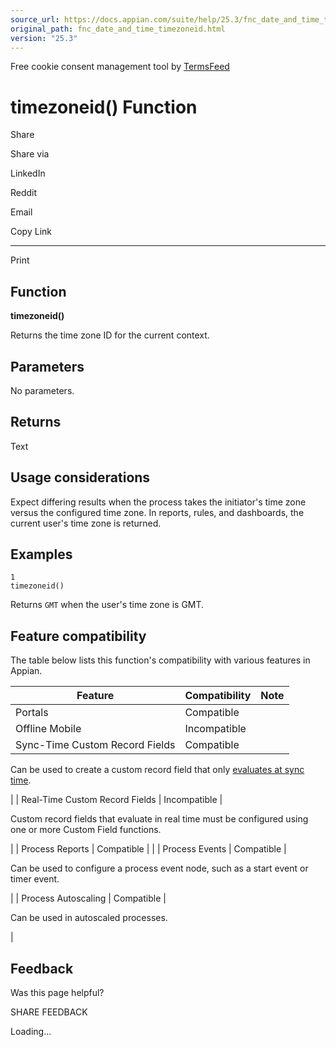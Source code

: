 ```yaml
---
source_url: https://docs.appian.com/suite/help/25.3/fnc_date_and_time_timezoneid.html
original_path: fnc_date_and_time_timezoneid.html
version: "25.3"
---
```


Free cookie consent management tool by [TermsFeed](https://www.termsfeed.com/)

# timezoneid() Function

Share

Share via

LinkedIn

Reddit

Email

Copy Link

* * *

Print

## Function

**timezoneid()**

Returns the time zone ID for the current context.

## Parameters

No parameters.

## Returns

Text

## Usage considerations

Expect differing results when the process takes the initiator's time zone versus the configured time zone. In reports, rules, and dashboards, the current user's time zone is returned.

## Examples

```
1
timezoneid()
```

Returns `GMT` when the user's time zone is GMT.

## Feature compatibility

The table below lists this function's compatibility with various features in Appian.

| Feature | Compatibility | Note |
| --- | --- | --- |
| Portals | Compatible |  |
| Offline Mobile | Incompatible |  |
| Sync-Time Custom Record Fields | Compatible |
Can be used to create a custom record field that only [evaluates at sync time](custom-record-fields.html#prodlink-sync-time-evaluations).

 |
| Real-Time Custom Record Fields | Incompatible |

Custom record fields that evaluate in real time must be configured using one or more Custom Field functions.

 |
| Process Reports | Compatible |  |
| Process Events | Compatible |

Can be used to configure a process event node, such as a start event or timer event.

 |
| Process Autoscaling | Compatible |

Can be used in autoscaled processes.

 |

## Feedback

Was this page helpful?

SHARE FEEDBACK

Loading...